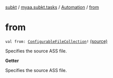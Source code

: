 [subkt](../../index.md) / [myaa.subkt.tasks](../index.md) / [Automation](index.md) / [from](./from.md)

# from

`val from: `[`ConfigurableFileCollection`](https://docs.gradle.org/current/javadoc/org/gradle/api/file/ConfigurableFileCollection.html)`!` [(source)](https://github.com/Myaamori/SubKt/blob/0.1.11/src/main/kotlin/myaa/subkt/tasks/asstasks.kt#L644)

Specifies the source ASS file.

**Getter**

Specifies the source ASS file.

